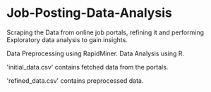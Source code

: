 # Job-Posting-Data-Analysis
Scraping the Data from online job portals, refining it and performing Exploratory data analysis to gain insights.

Data Preprocessing using RapidMiner.
Data Analysis using R.

'initial_data.csv' contains fetched data from the portals.

'refined_data.csv' contains preprocessed data.
